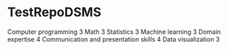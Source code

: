 # TestRepoDSMS

Computer programming
3
Math
3
Statistics
3
Machine learning
3
Domain expertise
4
Communication and presentation
skills
4
Data visualization
3
